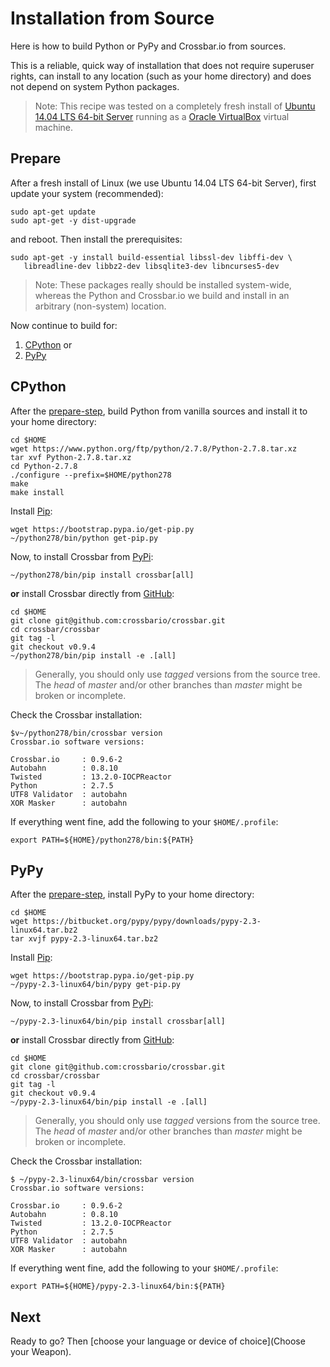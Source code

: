 # Installation from Source

Here is how to build Python or PyPy and Crossbar.io from sources.

This is a reliable, quick way of installation that does not require superuser rights, can install to any location (such as your home directory) and does not depend on system Python packages.

> Note: This recipe was tested on a completely fresh install of [Ubuntu](http://www.ubuntu.com/) [14.04 LTS 64-bit Server](http://www.ubuntu.com/download/server) running as a [Oracle VirtualBox](https://www.virtualbox.org/) virtual machine.

## Prepare

After a fresh install of Linux (we use Ubuntu 14.04 LTS 64-bit Server), first update your system (recommended):

    sudo apt-get update
    sudo apt-get -y dist-upgrade

and reboot. Then install the prerequisites:

    sudo apt-get -y install build-essential libssl-dev libffi-dev \
       libreadline-dev libbz2-dev libsqlite3-dev libncurses5-dev

> Note: These packages really should be installed system-wide, whereas the Python and Crossbar.io we build and install in an arbitrary (non-system) location.

Now continue to build for:

 1. [CPython](#cpython) or
 2. [PyPy](#pypy)


## CPython

After the [prepare-step](#prepare), build Python from vanilla sources and install it to your home directory:

    cd $HOME
    wget https://www.python.org/ftp/python/2.7.8/Python-2.7.8.tar.xz
    tar xvf Python-2.7.8.tar.xz
    cd Python-2.7.8
    ./configure --prefix=$HOME/python278
    make
    make install

Install [Pip](https://pypi.python.org/pypi/pip):

    wget https://bootstrap.pypa.io/get-pip.py
    ~/python278/bin/python get-pip.py

Now, to install Crossbar from [PyPi](https://pypi.python.org/pypi/crossbar):

    ~/python278/bin/pip install crossbar[all]

**or** install Crossbar directly from [GitHub](https://github.com/crossbario/crossbar):

    cd $HOME
    git clone git@github.com:crossbario/crossbar.git
    cd crossbar/crossbar
    git tag -l
    git checkout v0.9.4
    ~/python278/bin/pip install -e .[all]

> Generally, you should only use *tagged* versions from the source tree. The *head* of *master* and/or other branches than *master* might be broken or incomplete.

Check the Crossbar installation:

```console
$v~/python278/bin/crossbar version
Crossbar.io software versions:

Crossbar.io     : 0.9.6-2
Autobahn        : 0.8.10
Twisted         : 13.2.0-IOCPReactor
Python          : 2.7.5
UTF8 Validator  : autobahn
XOR Masker      : autobahn
```

If everything went fine, add the following to your `$HOME/.profile`:

```shell
export PATH=${HOME}/python278/bin:${PATH}
```

## PyPy

After the [prepare-step](#prepare), install PyPy to your home directory:

    cd $HOME
    wget https://bitbucket.org/pypy/pypy/downloads/pypy-2.3-linux64.tar.bz2
    tar xvjf pypy-2.3-linux64.tar.bz2

Install [Pip](https://pypi.python.org/pypi/pip):

    wget https://bootstrap.pypa.io/get-pip.py
    ~/pypy-2.3-linux64/bin/pypy get-pip.py

Now, to install Crossbar from [PyPi](https://pypi.python.org/pypi/crossbar):

    ~/pypy-2.3-linux64/bin/pip install crossbar[all]

**or** install Crossbar directly from [GitHub](https://github.com/crossbario/crossbar):

    cd $HOME
    git clone git@github.com:crossbario/crossbar.git
    cd crossbar/crossbar
    git tag -l
    git checkout v0.9.4
    ~/pypy-2.3-linux64/bin/pip install -e .[all]

> Generally, you should only use *tagged* versions from the source tree. The *head* of *master* and/or other branches than *master* might be broken or incomplete.

Check the Crossbar installation:

```console
$ ~/pypy-2.3-linux64/bin/crossbar version
Crossbar.io software versions:

Crossbar.io     : 0.9.6-2
Autobahn        : 0.8.10
Twisted         : 13.2.0-IOCPReactor
Python          : 2.7.5
UTF8 Validator  : autobahn
XOR Masker      : autobahn
```

If everything went fine, add the following to your `$HOME/.profile`:

```shell
export PATH=${HOME}/pypy-2.3-linux64/bin:${PATH}
```

## Next

Ready to go? Then [choose your language or device of choice](Choose your Weapon).
